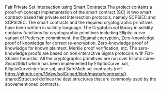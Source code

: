 Fair Private Set Intersection using Smart Contracts
The project contains a proof-of-concept implementation of the smart contract (SC) in two smart contract-based fair private set intersection protocols, namely SCPSIEC and SCPSI2EC. The smart contracts and the required cryptographic primitives have been written in solidity language.  The CryptoLib.sol library in solidity contains functions for cryptographic primitives including Elliptic curve variant of Pedersen commitment, the Elgamal encryption, Zero-knowledge proof of knowledge for correct re-encryption,  Zero-knowledge proof of knowledge for known plaintext, Merkle proof verification, etc. The zero-knowledge proofs are based on non-interactive Sigma protocols with Fiat-Shamir heuristic. All the cryptographic primitives are run over Elliptic curve $Secp256k1$  which has been implemented by EllipticCurve .sol, EllipticCurveInterface.sol, and SafeMath.sol contracts  (ref: https://github.com/18dew/solGrined/blob/master/contracts/). sharedStruct.sol defines the data structures that are commonly used by the abovementioned contracts.
